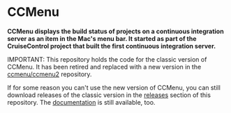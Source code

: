 
CCMenu
======

**CCMenu displays the build status of projects on a continuous integration server as an item in the Mac's menu bar. It started as part of the CruiseControl project that built the first continuous integration server.**

IMPORTANT: This repository holds the code for the classic version of CCMenu. It has been retired and replaced with a new version in the [ccmenu/ccmenu2](https://github.com/ccmenu/ccmenu2) repository.

If for some reason you can't use the new version of CCMenu, you can still download releases of the classic version in the [releases](https://github.com/ccmenu/ccmenu/releases) section of this repository. The [documentation](https://ccmenu.org/ccmenu/) is still available, too.
